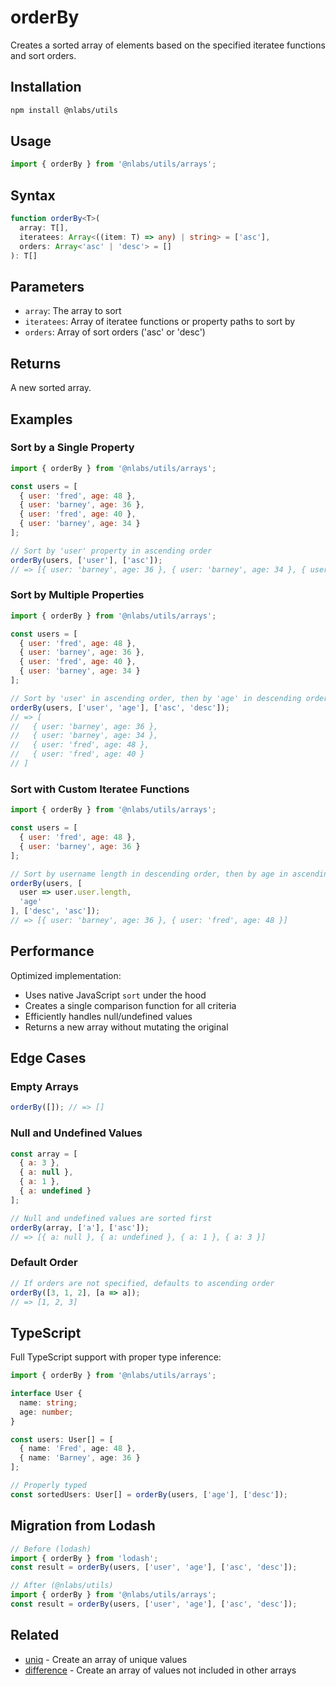 # orderBy

Creates a sorted array of elements based on the specified iteratee functions and sort orders.

## Installation

```bash
npm install @nlabs/utils
```

## Usage

```javascript
import { orderBy } from '@nlabs/utils/arrays';
```

## Syntax

```typescript
function orderBy<T>(
  array: T[],
  iteratees: Array<((item: T) => any) | string> = ['asc'],
  orders: Array<'asc' | 'desc'> = []
): T[]
```

## Parameters

- `array`: The array to sort
- `iteratees`: Array of iteratee functions or property paths to sort by
- `orders`: Array of sort orders ('asc' or 'desc')

## Returns

A new sorted array.

## Examples

### Sort by a Single Property

```javascript
import { orderBy } from '@nlabs/utils/arrays';

const users = [
  { user: 'fred', age: 48 },
  { user: 'barney', age: 36 },
  { user: 'fred', age: 40 },
  { user: 'barney', age: 34 }
];

// Sort by 'user' property in ascending order
orderBy(users, ['user'], ['asc']);
// => [{ user: 'barney', age: 36 }, { user: 'barney', age: 34 }, { user: 'fred', age: 48 }, { user: 'fred', age: 40 }]
```

### Sort by Multiple Properties

```javascript
import { orderBy } from '@nlabs/utils/arrays';

const users = [
  { user: 'fred', age: 48 },
  { user: 'barney', age: 36 },
  { user: 'fred', age: 40 },
  { user: 'barney', age: 34 }
];

// Sort by 'user' in ascending order, then by 'age' in descending order
orderBy(users, ['user', 'age'], ['asc', 'desc']);
// => [
//   { user: 'barney', age: 36 },
//   { user: 'barney', age: 34 },
//   { user: 'fred', age: 48 },
//   { user: 'fred', age: 40 }
// ]
```

### Sort with Custom Iteratee Functions

```javascript
import { orderBy } from '@nlabs/utils/arrays';

const users = [
  { user: 'fred', age: 48 },
  { user: 'barney', age: 36 }
];

// Sort by username length in descending order, then by age in ascending order
orderBy(users, [
  user => user.user.length,
  'age'
], ['desc', 'asc']);
// => [{ user: 'barney', age: 36 }, { user: 'fred', age: 48 }]
```

## Performance

Optimized implementation:

- Uses native JavaScript `sort` under the hood
- Creates a single comparison function for all criteria
- Efficiently handles null/undefined values
- Returns a new array without mutating the original

## Edge Cases

### Empty Arrays

```javascript
orderBy([]); // => []
```

### Null and Undefined Values

```javascript
const array = [
  { a: 3 },
  { a: null },
  { a: 1 },
  { a: undefined }
];

// Null and undefined values are sorted first
orderBy(array, ['a'], ['asc']);
// => [{ a: null }, { a: undefined }, { a: 1 }, { a: 3 }]
```

### Default Order

```javascript
// If orders are not specified, defaults to ascending order
orderBy([3, 1, 2], [a => a]);
// => [1, 2, 3]
```

## TypeScript

Full TypeScript support with proper type inference:

```typescript
import { orderBy } from '@nlabs/utils/arrays';

interface User {
  name: string;
  age: number;
}

const users: User[] = [
  { name: 'Fred', age: 48 },
  { name: 'Barney', age: 36 }
];

// Properly typed
const sortedUsers: User[] = orderBy(users, ['age'], ['desc']);
```

## Migration from Lodash

```javascript
// Before (lodash)
import { orderBy } from 'lodash';
const result = orderBy(users, ['user', 'age'], ['asc', 'desc']);

// After (@nlabs/utils)
import { orderBy } from '@nlabs/utils/arrays';
const result = orderBy(users, ['user', 'age'], ['asc', 'desc']);
```

## Related

- [uniq](../uniq/uniq.md) - Create an array of unique values
- [difference](../difference/difference.md) - Create an array of values not included in other arrays
